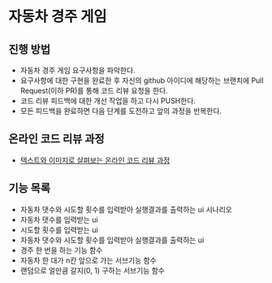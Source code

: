 # 자동차 경주 게임
## 진행 방법
* 자동차 경주 게임 요구사항을 파악한다.
* 요구사항에 대한 구현을 완료한 후 자신의 github 아이디에 해당하는 브랜치에 Pull Request(이하 PR)를 통해 코드 리뷰 요청을 한다.
* 코드 리뷰 피드백에 대한 개선 작업을 하고 다시 PUSH한다.
* 모든 피드백을 완료하면 다음 단계를 도전하고 앞의 과정을 반복한다.

## 온라인 코드 리뷰 과정
* [텍스트와 이미지로 살펴보는 온라인 코드 리뷰 과정](https://github.com/next-step/nextstep-docs/tree/master/codereview)

## 기능 목록
* 자동차 댓수와 시도할 횟수를 입력받아 실행결과를 출력하는 ui 시나리오
* 자동차 댓수를 입력받는 ui
* 시도할 횟수를 입력받는 ui
* 자동차 댓수와 시도할 횟수를 입력받아 실행결과를 출력하는 ui
* 경주 한 번을 하는 기능 함수
* 자동차 한 대가 n칸 앞으로 가는 서브기능 함수
* 랜덤으로 얼만큼 갈지(0, 1) 구하는 서브기능 함수

